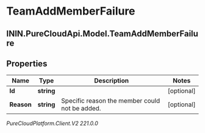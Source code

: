 # TeamAddMemberFailure

## ININ.PureCloudApi.Model.TeamAddMemberFailure

## Properties

|Name | Type | Description | Notes|
|------------ | ------------- | ------------- | -------------|
| **Id** | **string** |  | [optional] |
| **Reason** | **string** | Specific reason the member could not be added. | [optional] |



_PureCloudPlatform.Client.V2 221.0.0_
